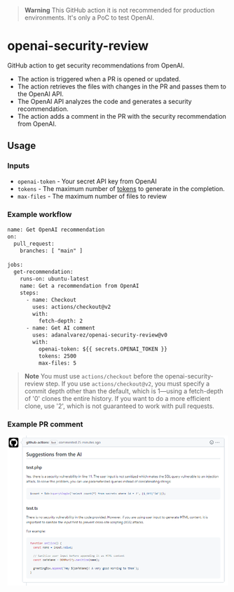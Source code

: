 > **Warning**
> This GitHub action it is not recommended for production environments. It's only a PoC to test OpenAI.

# openai-security-review

GitHub action to get security recommendations from OpenAI.

- The action is triggered when a PR is opened or updated.
- The action retrieves the files with changes in the PR and passes them to the OpenAI API.
- The OpenAI API analyzes the code and generates a security recommendation.
- The action adds a comment in the PR with the security recommendation from OpenAI.

## Usage
### Inputs
* `openai-token` - Your secret API key from OpenAI
* `tokens` - The maximum number of [tokens](https://beta.openai.com/tokenizer) to generate in the completion.
* `max-files` - The maximum number of files to review

### Example workflow
```
name: Get OpenAI recommendation
on:
  pull_request:
    branches: [ "main" ]

jobs:
  get-recommendation:
    runs-on: ubuntu-latest
    name: Get a recommendation from OpenAI
    steps:
      - name: Checkout
        uses: actions/checkout@v2
        with:
          fetch-depth: 2
      - name: Get AI comment
        uses: adanalvarez/openai-security-review@v0
        with:
          openai-token: ${{ secrets.OPENAI_TOKEN }}
          tokens: 2500
          max-files: 5
```
> **Note**
> You must use `actions/checkout` before the openai-security-review step. If you use `actions/checkout@v2`, you must specify a commit depth other than the default, which is 1—using a fetch-depth of '0' clones the entire history. If you want to do a more efficient clone, use '2', which is not guaranteed to work with pull requests.

### Example PR comment
![PR comment](comment.PNG)
   
